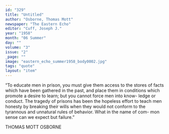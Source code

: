 ```yaml
---
id: "329"
title: "Untitled"
author: "Osborne, Thomas Mott"
newspaper: "The Eastern Echo"
editor: "Cuff, Joseph J."
year: "1958"
month: "06 Summer"
day: ""
volume: "3"
issue: "2"
_page: ""
image: "eastern_echo_summer1958_body0002.jpg"
tags: "quote"
layout: "item"
---
```

“To educate men in prison, you must give them
access to the stores of facts which have been gathered
in the past, and place them in conditions which promote
a desire to learn; but you cannot force men into know-
ledge or conduct. The tragedy of prisons has been the
hopeless effort to teach men honesty by breaking their
wills when they would not conform to the tyrannous and
unnatural rules of behavior. What in the name of com-
mon sense can we expect but failure.”

THOMAS MOTT OSBORNE

